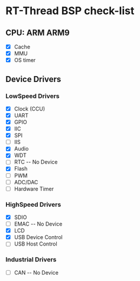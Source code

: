 # RT-Thread BSP check-list

## CPU: ARM ARM9

* [x] Cache
* [x] MMU
* [x] OS timer

## Device Drivers

### LowSpeed Drivers

* [x] Clock (CCU)
* [x] UART
* [x] GPIO
* [x] IIC
* [x] SPI
* [ ] IIS
* [x] Audio
* [x] WDT
* [ ] RTC -- No Device
* [x] Flash
* [ ] PWM
* [ ] ADC/DAC
* [ ] Hardware Timer

### HighSpeed Drivers

* [x] SDIO
* [ ] EMAC -- No Device
* [x] LCD
* [x] USB Device Control
* [ ] USB Host Control

### Industrial Drivers

* [ ] CAN -- No Device
